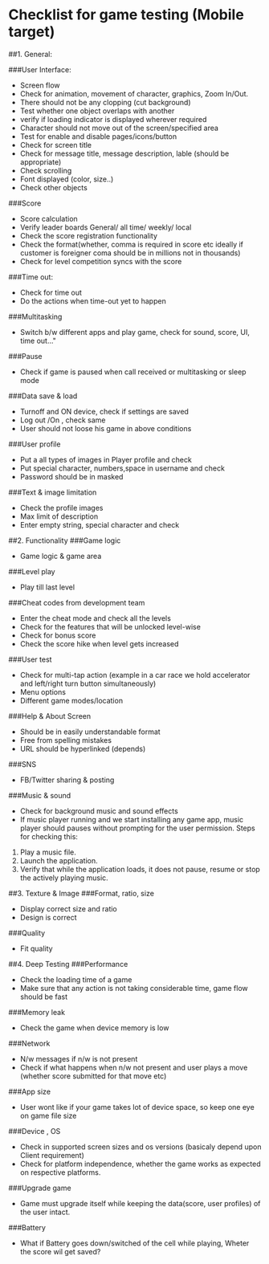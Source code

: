 # Checklist for game testing (Mobile target)
##1. General:

###User Interface:
- Screen flow
- Check for animation, movement of character, graphics, Zoom In/Out.
- There should not be any clopping (cut background)
- Test whether one object overlaps with another
- verify if loading indicator is displayed wherever required
- Character should not move out of the screen/specified area
- Test for enable and disable pages/icons/button
- Check for screen title
- Check for message title, message description, lable (should be appropriate)
- Check scrolling
- Font displayed (color, size..)
- Check other objects

###Score
- Score calculation
- Verify leader boards General/ all time/ weekly/ local
- Check the score registration functionality
- Check the format(whether, comma is required in score etc ideally if customer is foreigner coma should be in millions not in thousands)
- Check for level competition syncs with the score 

###Time out:
- Check for time out
- Do the actions when time-out yet to happen

###Multitasking
- Switch b/w different apps and play game, check for sound, score, UI, time out…"

###Pause
- Check if game is paused when call received or multitasking or sleep mode

###Data save & load
- Turnoff and ON device, check if settings are saved
- Log out /On , check same
- User should not loose his game in above conditions

###User profile
- Put a all types of images in Player profile and check
- Put special character, numbers,space in username and check
- Password should be in masked

###Text & image limitation
- Check the profile images
- Max limit of description
- Enter empty string, special character and check

##2. Functionality
###Game logic
- Game logic & game area

###Level play 
- Play till last level

###Cheat codes from development team 
- Enter the cheat mode and check all the levels
- Check for the features that will be unlocked level-wise
- Check for bonus score
- Check the score hike when level gets increased

###User test
- Check for multi-tap action (example in a car race we hold accelerator and left/right turn button simultaneously)
- Menu options
- Different game modes/location

###Help & About Screen
- Should be in easily understandable format
- Free from spelling mistakes
- URL should be hyperlinked (depends)

###SNS
- FB/Twitter sharing & posting

###Music & sound
- Check for background music and sound effects
- If music player running and we start installing any game app, music player should pauses without prompting for the user permission.
Steps for checking this:
1. Play a music file.
2. Launch the application.
3. Verify that while the application loads, it does not pause, resume or stop the actively playing music.

##3. Texture & Image
###Format, ratio, size
- Display correct size and ratio
- Design is correct

###Quality
- Fit quality


##4. Deep Testing
###Performance
- Check the loading time of a game 
- Make sure that any action is not taking considerable time, game flow should be fast

###Memory leak
-	Check the game when device memory is low

###Network
- N/w messages if n/w is not present
- Check if what happens when n/w not present and user plays a move (whether score submitted for that move etc)

###App size
- User wont like if your game takes lot of device space, so keep one eye on game file size

###Device , OS
- Check in supported screen sizes and os versions (basicaly depend upon Client requirement)
- Check for platform independence, whether the game works as expected on respective platforms.

###Upgrade game 
- Game must upgrade itself while keeping the data(score, user profiles) of the user intact.

###Battery
- What if Battery goes down/switched of the cell while playing, Wheter the score wil get saved?